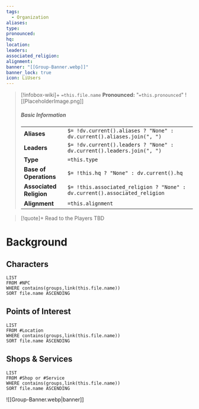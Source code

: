 ```yaml
---
tags:
  - Organization
aliases: 
type: 
pronounced: 
hq: 
location: 
leaders: 
associated_religion: 
alignment: 
banner: "[[Group-Banner.webp]]"
banner_lock: true
icon: LiUsers
---
```

> [!infobox-wiki]+ `=this.file.name`
> **Pronounced:**  "`=this.pronounced`"
> ![[PlaceholderImage.png]]
> ##### Basic Information
> 
> | | |
> |---|---|
> | **Aliases** | `$= !dv.current().aliases ? "None" : dv.current().aliases.join(", ")` |
> | **Leaders** | `$= !dv.current().leaders ? "None" : dv.current().leaders.join(", ")` |
> | **Type** | `=this.type` |
> | **Base of Operations** | `$= !this.hq ? "None" : dv.current().hq` |
> | **Associated Religion** | `$= !this.associated_religion ? "None" : dv.current().associated_religion` |
> | **Alignment** | `=this.alignment` |
> 

> [!quote]+  Read to the Players
TBD

# Background
## Characters
```dataview
LIST
FROM #NPC 
WHERE contains(groups,link(this.file.name))
SORT file.name ASCENDING
```
## Points of Interest
```dataview
LIST
FROM #Location 
WHERE contains(groups,link(this.file.name))
SORT file.name ASCENDING
```
## Shops & Services
```dataview
LIST
FROM #Shop or #Service
WHERE contains(groups,link(this.file.name))
SORT file.name ASCENDING
```



![[Group-Banner.webp|banner]]